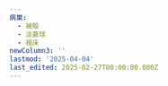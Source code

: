 ```yaml
---
病巣:
  - 被殻
  - 淡蒼球
  - 視床
newColumn3: ''
lastmod: '2025-04-04'
last_edited: 2025-02-27T00:00:00.000Z
---
```



